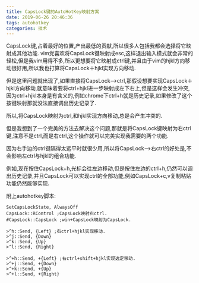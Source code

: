 ```yaml
---
title: CapsLock键的AutoHotKey映射方案
date: 2019-06-26 20:46:36
tags: autohotkey
categories: 技术
---
```

CapsLock键,占着最好的位置,产出最低的贡献,所以很多人包括我都会选择将它映射成其他功能.
vim党喜欢将CapsLock键映射成esc,这样退出输入模式就会非常的轻松,但是我vim用得不多,所以更想要将它映射成ctrl键,并且由于vim的hjkl方向移动很好用,所以我也打算将CapsLock＋hjkl实现方向移动.

<!-- more -->

但是这里问题就出现了,如果直接将CapsLock–>ctrl,那假设想要实现CapsLock＋hjkl方向移动,就意味着要将ctrl+hjkl进一步映射成左下右上,但是这样会发生冲突,因为ctrl+hjkl本身是有含义的,例如chrome下ctrl+h就是历史记录,如果修改了这个按键映射那就没法直接调出历史记录了.

所以,将CapsLock映射为ctrl,和hjkl实现方向移动,总是会产生冲突的.

但是我想到了一个完美的方法去解决这个问题,那就是将CapsLock键映射为右ctrl键,注意不是ctrl,而是右ctrl,这个操作就可以完美实现我需要的两个功能.

因为右手边的ctrl键隔得太远平时就很少用,所以将CapsLock–>右ctrl的好处是,不会影响左ctrl与hjkl的组合功能.

例如,现在按住CapsLock+h,光标会往左边移动,但是按住左边的ctrl+h,仍然可以调出历史记录,并且CapsLock可以实现ctrl的全部功能,例如CapsLock+c,v复制粘贴功能仍然能够实现.

附上autohotkey脚本:

```
SetCapsLockState, AlwaysOff 
CapsLock::RControl ;CapsLock映射右ctrl.
#CapsLock::CapsLock ;win+CapsLock映射为CapsLock.

>^h::Send, {Left} ;右ctrl+hjkl实现移动.
>^j::Send, {Down}
>^k::Send, {Up}
>^l::Send, {Right}

>^+h::Send, +{Left} ;右ctrl+shift+hjkl实现选定移动.
>^+j::Send, +{Down}
>^+k::Send, +{Up}
>^+l::Send, +{Right}
```




  